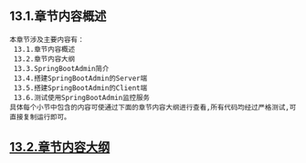
## 13.1.章节内容概述
    本章节涉及主要内容有：
     13.1.章节内容概述
     13.2.章节内容大纲
     13.3.SpringBootAdmin简介
     13.4.搭建SpringBootAdmin的Server端
     13.5.搭建SpringBootAdmin的Client端
     13.6.测试使用SpringBootAdmin监控服务
	具体每个小节中包含的内容可使通过下面的章节内容大纲进行查看,所有代码均经过严格测试,可直接复制运行即可。

## <a href="/enhance/markmap/backend/springcloud/springcloud-eureka/chapter/springcloud-eureka-outline5-chapter13.html" target="_blank">13.2.章节内容大纲</a>

<Markmap localtion="/enhance/markmap/backend/springcloud/springcloud-eureka/chapter/springcloud-eureka-outline5-chapter13.html" height="500rem"/>


